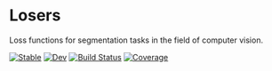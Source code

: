 # Losers
Loss functions for segmentation tasks in the field of computer vision.

[![Stable](https://img.shields.io/badge/docs-stable-blue.svg)](https://Dale-Black.github.io/Losers.jl/stable)
[![Dev](https://img.shields.io/badge/docs-dev-blue.svg)](https://Dale-Black.github.io/Losers.jl/dev)
[![Build Status](https://travis-ci.com/Dale-Black/Losers.jl.svg?branch=master)](https://travis-ci.com/Dale-Black/Losers.jl)
[![Coverage](https://codecov.io/gh/Dale-Black/Losers.jl/branch/master/graph/badge.svg)](https://codecov.io/gh/Dale-Black/Losers.jl)
